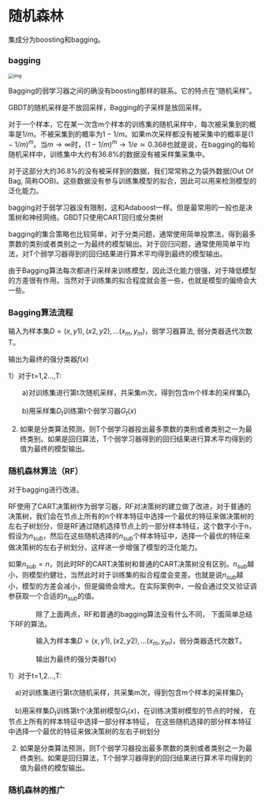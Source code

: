 # 随机森林

集成分为boosting和bagging。

### bagging

<img src="https://gitee.com/karlhan/picgo/raw/master/img//1042406-20161204200000787-1988863729.png" alt="img" style="zoom: 67%;" />

Bagging的弱学习器之间的确没有boosting那样的联系。它的特点在“随机采样”。

GBDT的随机采样是不放回采样，Bagging的子采样是放回采样。

对于一个样本，它在某一次含m个样本的训练集的随机采样中，每次被采集到的概率是$1/m$。不被采集到的概率为$1−1/m$。如果m次采样都没有被采集中的概率是$(1−1/m)^m$。当$m→∞$时，$(1−1/m)^m→1/e≃0.368$也就是说，在bagging的每轮随机采样中，训练集中大约有36.8%的数据没有被采样集采集中。

对于这部分大约36.8%的没有被采样到的数据，我们常常称之为袋外数据(Out Of Bag, 简称OOB)。这些数据没有参与训练集模型的拟合，因此可以用来检测模型的泛化能力。

bagging对于弱学习器没有限制，这和Adaboost一样。但是最常用的一般也是决策树和神经网络。GBDT只使用CART回归或分类树

bagging的集合策略也比较简单，对于分类问题，通常使用简单投票法，得到最多票数的类别或者类别之一为最终的模型输出。对于回归问题，通常使用简单平均法，对T个弱学习器得到的回归结果进行算术平均得到最终的模型输出。

由于Bagging算法每次都进行采样来训练模型，因此泛化能力很强，对于降低模型的方差很有作用。当然对于训练集的拟合程度就会差一些，也就是模型的偏倚会大一些。

### Bagging算法流程

输入为样本集$D={(x,y1),(x2,y2),...(x_m,y_m)}$，弱学习器算法, 弱分类器迭代次数T。

输出为最终的强分类器$f(x)$

1）对于t=1,2...,T:

　　a)对训练集进行第t次随机采样，共采集m次，得到包含m个样本的采样集$D_t$

　　b)用采样集$D_t$训练第t个弱学习器$G_t(x)$

2) 如果是分类算法预测，则T个弱学习器投出最多票数的类别或者类别之一为最终类别。如果是回归算法，T个弱学习器得到的回归结果进行算术平均得到的值为最终的模型输出。

### 随机森林算法（RF）

对于bagging进行改进。

RF使用了CART决策树作为弱学习器，RF对决策树的建立做了改进，对于普通的决策树，我们会在节点上所有的n个样本特征中选择一个最优的特征来做决策树的左右子树划分，但是RF通过随机选择节点上的一部分样本特征，这个数字小于n，假设为$n_{sub}$，然后在这些随机选择的$n_{sub}$个样本特征中，选择一个最优的特征来做决策树的左右子树划分。这样进一步增强了模型的泛化能力。　　　　

如果$n_{sub}=n$，则此时RF的CART决策树和普通的CART决策树没有区别。$n_{sub}$越小，则模型约健壮，当然此时对于训练集的拟合程度会变差。也就是说$n_{sub}$越小，模型的方差会减小，但是偏倚会增大。在实际案例中，一般会通过交叉验证调参获取一个合适的$n_{sub}$的值。

　　　　除了上面两点，RF和普通的bagging算法没有什么不同， 下面简单总结下RF的算法。

　　　　输入为样本集$D={(x,y1),(x2,y2),...(x_m,y_m)}$，弱分类器迭代次数T。

　　　　输出为最终的强分类器f(x)

1）对于t=1,2...,T:

　a)对训练集进行第t次随机采样，共采集m次，得到包含m个样本的采样集$D_t$

　b)用采样集$D_t$训练第t个决策树模型$G_t(x)$，在训练决策树模型的节点的时候， 在节点上所有的样本特征中选择一部分样本特征， 在这些随机选择的部分样本特征中选择一个最优的特征来做决策树的左右子树划分

2) 如果是分类算法预测，则T个弱学习器投出最多票数的类别或者类别之一为最终类别。如果是回归算法，T个弱学习器得到的回归结果进行算术平均得到的值为最终的模型输出。

### 随机森林的推广



















